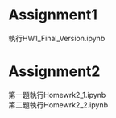 # Assignment1
執行HW1_Final_Version.ipynb
# Assignment2
第一題執行Homewrk2_1.ipynb  
第二題執行Homewrk2_2.ipynb
